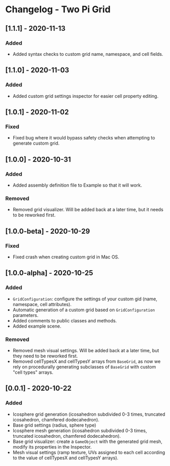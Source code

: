 # Changelog - Two Pi Grid

## [1.1.1] - 2020-11-13
### Added
- Added syntax checks to custom grid name, namespace, and cell fields.

## [1.1.0] - 2020-11-03
### Added
- Added custom grid settings inspector for easier cell property editing.

## [1.0.1] - 2020-11-02
### Fixed
- Fixed bug where it would bypass safety checks when attempting to generate custom grid.

## [1.0.0] - 2020-10-31
### Added
- Added assembly definition file to Example so that it will work.

### Removed
- Removed grid visualizer. Will be added back at a later time, but it needs to be reworked first.

## [1.0.0-beta] - 2020-10-29
### Fixed
- Fixed crash when creating custom grid in Mac OS.

## [1.0.0-alpha] - 2020-10-25

### Added
- `GridConfiguration`: configure the settings of your custom gid (name, namespace, cell attributes).
- Automatic generation of a custom grid based on `GridConfiguration` parameters.
- Added comments to public classes and methods.
- Added example scene.

### Removed
- Removed mesh visual settings. Will be added back at a later time, but they need to be reworked first.
- Removed cellTypesX and cellTypesY arrays from `BaseGrid`, as now we rely on procedurally generating subclasses of `BaseGrid` with custom "cell types" arrays.

## [0.0.1] - 2020-10-22

### Added
- Icosphere grid generation (icosahedron subdivided 0-3 times, truncated icosahedron, chamfered dodecahedron).
- Base grid settings (radius, sphere type)
- Icosphere mesh generation (icosahedron subdivided 0-3 times, truncated icosahedron, chamfered dodecahedron).
- Base grid visualizer: create a `GameObject` with the generated grid mesh, modify its properties in the Inspector.
- Mesh visual settings (ramp texture, UVs assigned to each cell according to the value of cellTypesX and cellTypesY arrays).
